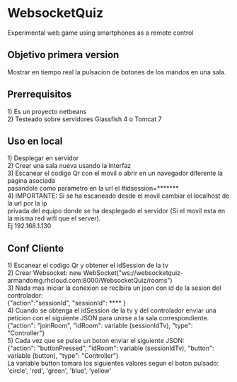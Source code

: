 # WebsocketQuiz
Experimental web game using smartphones as a remote control
<h2>Objetivo primera version</h2>
<p>
Mostrar en tiempo real la pulsacion de botones de los mandos en una sala.
</p>

<h2>Prerrequisitos</h2>
<p>
1) Es un proyecto netbeans<br/>
2) Testeado sobre servidores Glassfish 4 o Tomcat 7
</p>

<h2>Uso en local</h2>
<p>
  1) Desplegar en servidor<br/>
  2) Crear una sala nueva usando la interfaz<br/>
  3) Escanear el codigo Qr con el movil o abrir en un navegador diferente la pagina asociada<br/>
  pasandole como parametro en la url el #idsession=*******<br/>
  4) IMPORTANTE: Si se ha escaneado desde el movil cambiar el localhost de la url por la ip <br>
  privada del equipo donde se ha desplegado el servidor (Si el movil esta en la misma red wifi que el server). <br/>
  Ej 192.168.1.130
</p>
<h2>Conf Cliente</h2>
<p>
1) Escanear el codigo Qr y obtener el idSession de la tv<br/>
2) Crear Websocket: new WebSocket("ws://websocketquiz-armandomg.rhcloud.com:8000/WebsocketQuiz/rooms")<br/>
3) Nada mas iniciar la conexion se recibira un json con id de la sesion del controlador: <br/>
{"action":"sessionId", "sessionId": **** }<br/>
4) Cuando se obtenga el idSession de la tv y del controlador enviar una peticion con el siguiente JSON para
unirse a la sala correspondiente.<br/>
{"action": "joinRoom", "idRoom": variable (sessionIdTv), "type": "Controller"}<br/>
5) Cada vez que se pulse un boton enviar el siguiente JSON:<br/>
{"action": "buttonPressed", "idRoom": variable (sessionIdTv), "button": variable (button), "type": "Controller"}<br/>
La variable button tomara los siguientes valores segun el boton pulsado: 'circle', 'red', 'green', 'blue', 'yellow'
</p>


